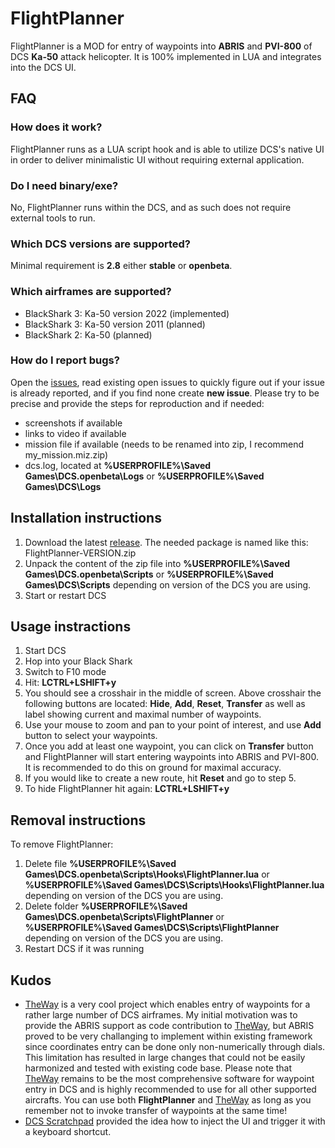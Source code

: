 # FlightPlanner
FlightPlanner is a MOD for entry of waypoints into **ABRIS** and **PVI-800** of DCS **Ka-50** attack helicopter. It is 100% implemented in LUA and integrates into the DCS UI.
## FAQ
### How does it work?
FlightPlanner runs as a LUA script hook and is able to utilize DCS's native UI in order to deliver minimalistic UI without requiring external application.
### Do I need binary/exe?
No, FlightPlanner runs within the DCS, and as such does not require external tools to run.
### Which DCS versions are supported?
Minimal requirement is **2.8** either **stable** or **openbeta**.
### Which airframes are supported?
- BlackShark 3: Ka-50 version 2022 (implemented)
- BlackShark 3: Ka-50 version 2011 (planned)
- BlackShark 2: Ka-50 (planned)
### How do I report bugs?
Open the [issues](https://github.com/okopanja/FlightPlanner/issues), read existing open issues to quickly figure out if your issue is already reported, and if you find none create **new issue**.
Please try to be precise and provide the steps for reproduction and if needed:
- screenshots if available
- links to video if available
- mission file if available (needs to be renamed into zip, I recommend my_mission.miz.zip)
- dcs.log, located at **%USERPROFILE%\Saved Games\DCS.openbeta\Logs** or **%USERPROFILE%\Saved Games\DCS\Logs**
## Installation instructions
1. Download the latest [release](https://github.com/okopanja/FlightPlanner/releases). The needed package is named like this: FlightPlanner-VERSION.zip
2. Unpack the content of the zip file into **%USERPROFILE%\Saved Games\DCS.openbeta\Scripts** or **%USERPROFILE%\Saved Games\DCS\Scripts** depending on version of the DCS you are using.
3. Start or restart DCS
## Usage instractions
1. Start DCS
2. Hop into your Black Shark
3. Switch to F10 mode
4. Hit: **LCTRL+LSHIFT+y**
5. You should see a crosshair in the middle of screen. Above crosshair the following buttons are located: **Hide**, **Add**, **Reset**, **Transfer** as well as label showing current and maximal number of waypoints.
6. Use your mouse to zoom and pan to your point of interest, and use **Add** button to select your waypoints.
7. Once you add at least one waypoint, you can click on **Transfer** button and FlightPlanner will start entering waypoints into ABRIS and PVI-800. It is recommended to do this on ground for maximal accuracy. 
8. If you would like to create a new route, hit **Reset** and go to step 5.
9. To hide FlightPlanner hit again: **LCTRL+LSHIFT+y**
## Removal instructions
To remove FlightPlanner:
1. Delete file **%USERPROFILE%\Saved Games\DCS.openbeta\Scripts\Hooks\FlightPlanner.lua** or **%USERPROFILE%\Saved Games\DCS\Scripts\Hooks\FlightPlanner.lua** depending on version of the DCS you are using.
2. Delete folder **%USERPROFILE%\Saved Games\DCS.openbeta\Scripts\FlightPlanner** or **%USERPROFILE%\Saved Games\DCS\Scripts\FlightPlanner** depending on version of the DCS you are using.
3. Restart DCS if it was running
## Kudos
* [TheWay](https://github.com/aronCiucu/DCSTheWay) is a very cool project which enables entry of waypoints for a rather large number of DCS airframes. My initial motivation was to provide the ABRIS support as code contribution to [TheWay](https://github.com/aronCiucu/DCSTheWay/pull/24/), but ABRIS proved to be very challanging to implement within existing framework since coordinates entry can be done only non-numerically through dials. This limitation has resulted in large changes that could not be easily harmonized and tested with existing code base. Please note that [TheWay](https://github.com/aronCiucu/DCSTheWay) remains to be the most comprehensive software for waypoint entry in DCS and is highly recommended to use for all other supported aircrafts. You can use both **FlightPlanner** and [TheWay](https://github.com/aronCiucu/DCSTheWay/pull/24/) as long as you remember not to invoke transfer of waypoints at the same time!
* [DCS Scratchpad](https://github.com/rkusa/dcs-scratchpad) provided the idea how to inject the UI and trigger it with a keyboard shortcut.
